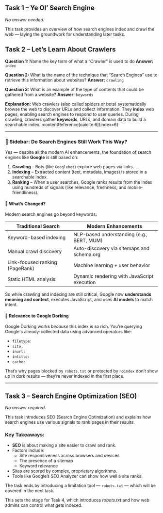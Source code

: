 ## Task 1 – Ye Ol’ Search Engine

*No answer needed.*

This task provides an overview of how search engines index and crawl the web — laying the groundwork for understanding later tasks.

## Task 2 – Let’s Learn About Crawlers

**Question 1:** Name the key term of what a “Crawler” is used to do
**Answer:** `index`

**Question 2:** What is the name of the technique that “Search Engines” use to retrieve this information about websites?
**Answer:** `crawling`

**Question 3:** What is an example of the type of contents that could be gathered from a website?
**Answer:** `keywords`

**Explanation:** Web crawlers (also called spiders or bots) systematically browse the web to discover URLs and collect information. They **index** web pages, enabling search engines to respond to user queries. During crawling, crawlers gather **keywords**, URLs, and domain data to build a searchable index. :contentReference[oaicite:6]{index=6}

---

### 📎 Sidebar: Do Search Engines Still Work This Way?

Yes — despite all the modern AI enhancements, the foundation of search engines like **Google** is still based on:

1. **Crawling** – Bots (like `Googlebot`) explore web pages via links.
2. **Indexing** – Extracted content (text, metadata, images) is stored in a searchable index.
3. **Ranking** – When a user searches, Google ranks results from the index using hundreds of signals (like relevance, freshness, and mobile-friendliness).

#### 🧠 What’s Changed?

Modern search engines go beyond keywords:

| Traditional Search                | Modern Enhancements                            |
|----------------------------------|-------------------------------------------------|
| Keyword-based indexing           | NLP-based understanding (e.g., BERT, MUM)       |
| Manual crawl discovery           | Auto-discovery via sitemaps and schema.org      |
| Link-focused ranking (PageRank)  | Machine learning + user behavior                |
| Static HTML analysis             | Dynamic rendering with JavaScript execution     |

So while crawling and indexing are still critical, Google now **understands meaning and context**, executes JavaScript, and uses **AI models** to match intent.

#### 🔐 Relevance to Google Dorking

Google Dorking works *because* this index is so rich. You’re querying Google's already-collected data using advanced operators like:

- `filetype:`
- `site:`
- `inurl:`
- `intitle:`
- `cache:`

That’s why pages blocked by `robots.txt` or protected by `noindex` don’t show up in dork results — they’re never indexed in the first place.

---
## Task 3 – Search Engine Optimization (SEO)

*No answer required.*

This task introduces SEO (Search Engine Optimization) and explains how search engines use various signals to rank pages in their results.

### Key Takeaways:
- **SEO** is about making a site easier to crawl and rank.
- Factors include:
  - Site responsiveness across browsers and devices
  - The presence of a sitemap
  - Keyword relevance
- Sites are scored by complex, proprietary algorithms.
- Tools like Google’s SEO Analyzer can show how well a site ranks.

The task ends by introducing a limitation tool — `robots.txt` — which will be covered in the next task.

This sets the stage for Task 4, which introduces *robots.txt* and how web admins can control what gets indexed.

